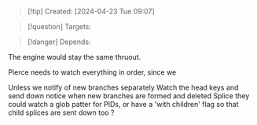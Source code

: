 
>[!tip] Created: [2024-04-23 Tue 09:07]

>[!question] Targets: 

>[!danger] Depends: 

The engine would stay the same thruout.



Pierce needs to watch everything in order, since we

Unless we notify of new branches separately
Watch the head keys and send down notice when new branches are formed and deleted
Splice they could watch a glob patter for PIDs, or have a 'with children' flag so that child splices are sent down too ?